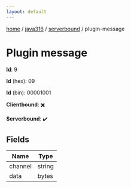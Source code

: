 ```yaml
---
layout: default
---
```


[home](/)  /  [java316](/protocol/java316)  /  [serverbound](/protocol/java316/serverbound)  /  plugin-message

# Plugin message

**Id**: 9

**Id** (hex): 09

**Id** (bin): 00001001

**Clientbound**: ✖️

**Serverbound**: ✔️

## Fields

Name | Type
---|---
channel | string
data | bytes
